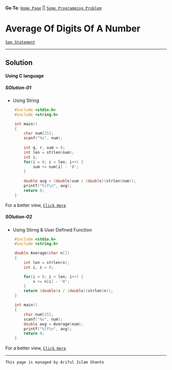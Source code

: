 **Go To**: [`Home Page`](https://shanto-swe029.github.io/) || [`Some Programming Problem`](https://shanto-swe029.github.io/programmingproblems)

# Average Of Digits Of A Number

[`See Statement`](https://shanto-swe029.github.io/programmingproblem/averageofdigits/statement)

***

## Solution

#### Using C language

##### SOlution-01
- Using String

```c
    #include <stdio.h>
    #include <string.h>

    int main()
    {
        char num[25];
        scanf("%s", num);
        
        int q, r, sum = 0;
        int len = strlen(num);
        int i;
        for(i = 0; i < len; i++) {
            sum += num[i] - '0';
        }
        
        double avg = (double)sum / (double)(strlen(num));
        printf("%lf\n", avg);
        return 0;
    }
```

For a better view, [`Click Here`](https://pastebin.com/3A6bx5XC)

##### SOlution-02
- Using Stirng & User Defined Function

```c
    #include <stdio.h>
    #include <string.h>

    double Average(char n[])
    {
        int len = strlen(n);
        int i, s = 0;

        for(i = 0; i < len; i++) {
            s += n[i] - '0';
        }
        return (double)s / (double)(strlen(n));
    }

    int main()
    {
        char num[25];
        scanf("%s", num);
        double avg = Average(num);
        printf("%lf\n", avg);
        return 0;
    }
```

For a better view, [`Click Here`](https://pastebin.com/WGzDycxw)

***

`This page is managed by Ariful Islam Shanto`










